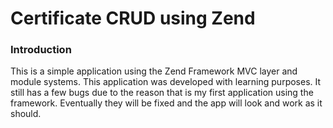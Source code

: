 # Certificate CRUD using Zend

### Introduction

This is a simple application using the Zend Framework MVC layer and module
systems. This application was developed with learning purposes. It still has a few bugs due to the reason that is my first application using the framework. Eventually they will be fixed and the app will look and work as it should.